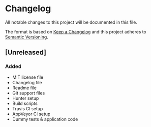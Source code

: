 # Changelog
All notable changes to this project will be documented in this file.

The format is based on [Keep a Changelog](http://keepachangelog.com/en/1.0.0/)
and this project adheres to [Semantic Versioning](http://semver.org/spec/v2.0.0.html).

## [Unreleased]
### Added
- MIT license file
- Changelog file
- Readme file
- Git support files
- Hunter setup
- Build scripts
- Travis CI setup
- AppVeyor CI setup
- Dummy tests & application code
